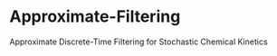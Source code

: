 Approximate-Filtering
=====================

Approximate Discrete-Time Filtering for Stochastic Chemical Kinetics
